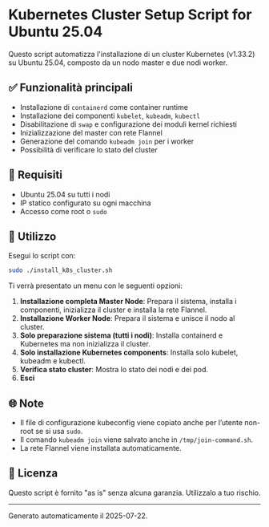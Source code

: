 # Kubernetes Cluster Setup Script for Ubuntu 25.04

Questo script automatizza l'installazione di un cluster Kubernetes (v1.33.2) su Ubuntu 25.04, composto da un nodo master e due nodi worker.

## ✅ Funzionalità principali

- Installazione di `containerd` come container runtime
- Installazione dei componenti `kubelet`, `kubeadm`, `kubectl`
- Disabilitazione di `swap` e configurazione dei moduli kernel richiesti
- Inizializzazione del master con rete Flannel
- Generazione del comando `kubeadm join` per i worker
- Possibilità di verificare lo stato del cluster

## 📌 Requisiti

- Ubuntu 25.04 su tutti i nodi
- IP statico configurato su ogni macchina
- Accesso come root o `sudo`

## 🚀 Utilizzo

Esegui lo script con:

```bash
sudo ./install_k8s_cluster.sh
```

Ti verrà presentato un menu con le seguenti opzioni:

1. **Installazione completa Master Node**: Prepara il sistema, installa i componenti, inizializza il cluster e installa la rete Flannel.
2. **Installazione Worker Node**: Prepara il sistema e unisce il nodo al cluster.
3. **Solo preparazione sistema (tutti i nodi)**: Installa containerd e Kubernetes ma non inizializza il cluster.
4. **Solo installazione Kubernetes components**: Installa solo kubelet, kubeadm e kubectl.
5. **Verifica stato cluster**: Mostra lo stato dei nodi e dei pod.
6. **Esci**

## 🌐 Note

- Il file di configurazione kubeconfig viene copiato anche per l’utente non-root se si usa `sudo`.
- Il comando `kubeadm join` viene salvato anche in `/tmp/join-command.sh`.
- La rete Flannel viene installata automaticamente.

## 📄 Licenza

Questo script è fornito "as is" senza alcuna garanzia. Utilizzalo a tuo rischio.

---
Generato automaticamente il 2025-07-22.
